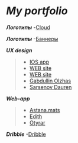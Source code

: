 # ***My portfolio***



**_Логотипы_**
-[Cloud](https://cloud.mail.ru/public/MgiC/unT8ErNAS)

**_Логотипы_**
-[Баннеры](https://cloud.mail.ru/public/6JqX/NCbRvQS1j) </br>

**_UX design_**
> - [IOS app]( https://www.figma.com/file/1ELZsTqvFjsj9Lk3ybnPal/IOS-Mobile-App-UI-Design-(Community)?node-id=0%3A1)
> - [WEB site]( https://www.figma.com/file/PZCFhB0vao4Id1jwaE5ihL/Otyrar-UI-design?node-id=0%3A1)
> - [WEB site]( https://www.figma.com/file/oDHFn8vH3HcijMAeAJPrFY/Beineke?node-id=0%3A1)
> - [Gabdullin Olzhas](https://www.linkedin.com/in/olzhas-gabdullin-87aa7123b/)
> - [Sarsenov Dauren](https://www.linkedin.com/in/dauren-sarsenov-7b413a240)



**_Web-app_**
> - [Astana.mats](https://oljawave.github.io/astana-mats/)
> - [Edith](https://oljawave.github.io/Edith/)
> - [Otyrar](https://oljawave.github.io/otyrar/)


**_Dribble_**
-[Dribble](https://dribbble.com/Oljawave)
